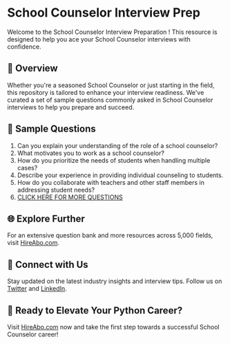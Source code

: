 # School Counselor Interview Prep

Welcome to the School Counselor Interview Preparation ! This resource is designed to help you ace your School Counselor interviews with confidence.

## 🚀 Overview

Whether you're a seasoned School Counselor or just starting in the field, this repository is tailored to enhance your interview readiness. We've curated a set of sample questions commonly asked in School Counselor interviews to help you prepare and succeed.

## 📝 Sample Questions

1. Can you explain your understanding of the role of a school counselor?
2. What motivates you to work as a school counselor?
3. How do you prioritize the needs of students when handling multiple cases?
4. Describe your experience in providing individual counseling to students.
5. How do you collaborate with teachers and other staff members in addressing student needs?
6. [CLICK HERE FOR MORE QUESTIONS](https://hireabo.com/job/13_1_3/School%20Counselor)

## 🌐 Explore Further

For an extensive question bank and more resources across 5,000 fields, visit [HireAbo.com](https://www.hireabo.com).

## 📱 Connect with Us

Stay updated on the latest industry insights and interview tips. Follow us on [Twitter](https://twitter.com/hireabo) and [LinkedIn](https://www.linkedin.com/in/hire-abo-3609972a8/).

## 🚀 Ready to Elevate Your Python Career?

Visit [HireAbo.com](https://www.hireabo.com) now and take the first step towards a successful School Counselor career!